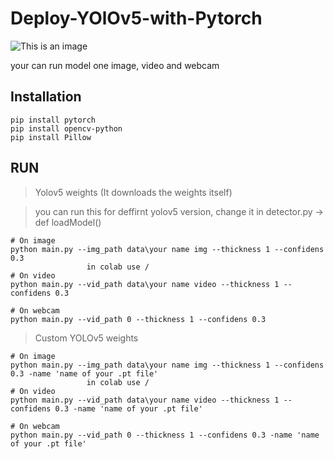 # Deploy-YOlOv5-with-Pytorch
![This is an image](https://drive.google.com/file/d/1ZdnFAS5-SE32qXT7TPOwQBx7uaPJQYAB/view?usp=sharing)

your can run model one image, video and webcam

## Installation
```
pip install pytorch
pip install opencv-python
pip install Pillow
```

## RUN
> Yolov5 weights (It downloads the weights itself)

> you can run this for deffirnt yolov5 version, change it in detector.py -> def loadModel()
```
# On image
python main.py --img_path data\your name img --thickness 1 --confidens 0.3 
                 in colab use /
# On video
python main.py --vid_path data\your name video --thickness 1 --confidens 0.3

# On webcam 
python main.py --vid_path 0 --thickness 1 --confidens 0.3
```


> Custom YOLOv5 weights
```
# On image
python main.py --img_path data\your name img --thickness 1 --confidens 0.3 -name 'name of your .pt file'
                 in colab use /
# On video
python main.py --vid_path data\your name video --thickness 1 --confidens 0.3 -name 'name of your .pt file'

# On webcam 
python main.py --vid_path 0 --thickness 1 --confidens 0.3 -name 'name of your .pt file'
```

